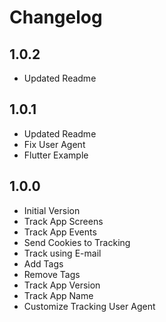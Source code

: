 # Changelog

## 1.0.2

- Updated Readme

## 1.0.1

- Updated Readme
- Fix User Agent
- Flutter Example

## 1.0.0

- Initial Version
- Track App Screens
- Track App Events
- Send Cookies to Tracking
- Track using E-mail
- Add Tags
- Remove Tags
- Track App Version
- Track App Name
- Customize Tracking User Agent

